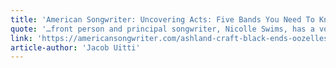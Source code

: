 ```yaml
---
title: 'American Songwriter: Uncovering Acts: Five Bands You Need To Know'
quote: '…front person and principal songwriter, Nicolle Swims, has a voice like imagination incarnate.'
link: 'https://americansongwriter.com/ashland-craft-black-ends-oozelles-camp-saint-helene-the-muslims-bands-to-know/'
article-author: 'Jacob Uitti'
---
```

